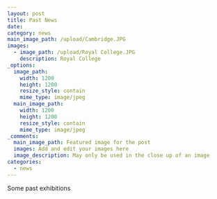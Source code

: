 ```yaml
---
layout: post
title: Past News
date:
category: news
main_image_path: /upload/Cambridge.JPG
images:
  - image_path: /upload/Royal College.JPG
    description: Royal College
_options:
  image_path:
    width: 1200
    height: 1200
    resize_style: contain
    mime_type: image/jpeg
  main_image_path:
    width: 1200
    height: 1200
    resize_style: contain
    mime_type: image/jpeg
_comments:
  main_image_path: Featured image for the post
  images: Add and edit your images here
  image_description: May only be used in the close up of an image
categories:
  - news
---
```



Some past exhibitions
